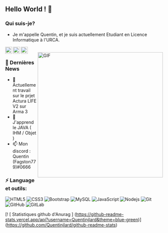 ## Hello World ! 👋

### Qui suis-je?
- Je m'appelle Quentin, et je suis actuellement Etudiant en Licence Informatique à l'URCA.
<a href="https://discord.gg/users/152097808504193024">
  <img align="left" alt="Mon discord" width="22px" src="https://raw.githubusercontent.com/peterthehan/peterthehan/master/assets/discord.svg" />
</a>
<a href="https://twitter.com/quentin_jlard">
  <img align="left" alt="Qentin | Twitter" width="22px" src="https://raw.githubusercontent.com/peterthehan/peterthehan/master/assets/twitter.svg" />
</a>
<a href="https://www.linkedin.com/in/quentin-juilliard-469371181/">
  <img align="left" alt="Quentin | LinkedIN" width="22px" src="https://raw.githubusercontent.com/peterthehan/peterthehan/master/assets/linkedin.svg" />
</a><br/>

<img align="right" alt="GIF" src="https://github.com/abhisheknaiidu/abhisheknaiidu/blob/master/code.gif?raw=true" width="400" height="auto" />

### 📕 Dernières News
- 🔭 Actuellement travail sur le prjet Actura LIFE V2 sur Arma 3
- 🌱 J'apprend le JAVA ( IHM / Objet )
- 📫 Mon discord : Quentin (Fagston779)#0666

### ⚡ Language et outils:
![HTML5](https://img.shields.io/badge/-HTML5-E34F26?style=flat-square&logo=html5&logoColor=white)
![CSS3](https://img.shields.io/badge/-CSS3-1572B6?style=flat-square&logo=css3)
![Bootstrap](https://img.shields.io/badge/-Bootstrap-563D7C?style=flat-square&logo=bootstrap)
![MySQL](https://img.shields.io/badge/-MySQL-336791?style=flat-square&logo=mysql)
![JavaScript](https://img.shields.io/badge/-JavaScript-323330?style=flat-square&logo=javascript)
![Nodejs](https://img.shields.io/badge/-Nodejs-303030?style=flat-square&logo=Node.js)
![Git](https://img.shields.io/badge/-Git-3E2C00?style=flat-square&logo=git)
![GitHub](https://img.shields.io/badge/-GitHub-181717?style=flat-square&logo=github)
![GitLab](https://img.shields.io/badge/-GitLab-FCA121?style=flat-square&logo=gitlab)

[! [ Statistiques github d'Anurag ] (https://github-readme-stats.vercel.app/api?username=Quentinjlard&theme=blue-green)] (https://github.com/Quentinjlard/github-readme-stats)

<!--
**Quentinjlard/quentinjlard** is a ✨ _special_ ✨ repository because its `README.md` (this file) appears on your GitHub profile.

Here are some ideas to get you started:

- 🔭 I’m currently working on Actura LIFE V2
- 🌱 I’m currently learning Java 
- 👯 I’m looking to collaborate on ...
- 🤔 I’m looking for help with ...
- 💬 Ask me about ...
- 📫 How to reach me: ...
- 😄 Pronouns: ...
- ⚡ Fun fact: ...
-->
